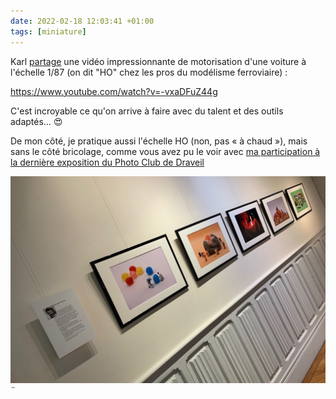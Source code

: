```yaml
---
date: 2022-02-18 12:03:41 +01:00
tags: [miniature]
---
```


Karl [partage](https://www.la-grange.net/2022/02/16/photo) une vidéo impressionnante de motorisation d'une voiture à l'échelle 1/87 (on dit "HO" chez les pros du modélisme ferroviaire) :

https://www.youtube.com/watch?v=-vxaDFuZ44g

C'est incroyable ce qu'on arrive à faire avec du talent et des outils adaptés… 😍

De mon côté, je pratique aussi l'échelle HO (non, pas « à chaud »), mais sans le côté bricolage, comme vous avez pu le voir avec [ma participation à la dernière exposition du Photo Club de Draveil](https://nicolas-hoizey.photo/blog/2022/02/16/exhibition-in-draveil-regards-multiples/)

![Mes photos sur un des murs de l'exposition](my-photos-on-the-wall.jpg)
¨

